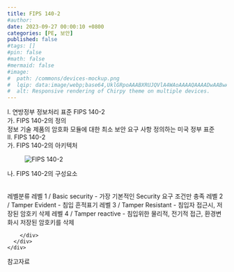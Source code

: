 ```yaml
---
title: FIPS 140-2
#author: 
date: 2023-09-27 00:00:10 +0800
categories: [PE, 보안]
published: false
#tags: []
#pin: false
#math: false
#mermaid: false
#image:
#  path: /commons/devices-mockup.png
#  lqip: data:image/webp;base64,UklGRpoAAABXRUJQVlA4WAoAAAAQAAAADwAABwAAQUxQSDIAAAARL0AmbZurmr57yyIiqE8oiG0bejIYEQTgqiDA9vqnsUSI6H+oAERp2HZ65qP/VIAWAFZQOCBCAAAA8AEAnQEqEAAIAAVAfCWkAALp8sF8rgRgAP7o9FDvMCkMde9PK7euH5M1m6VWoDXf2FkP3BqV0ZYbO6NA/VFIAAAA
#  alt: Responsive rendering of Chirpy theme on multiple devices.
---
```


<div class="post-wrap">
  <div class="para">
    <div class="para-title">
      I. 연방정부 정보처리 표준 FIPS 140-2
    </div>
    <div class="para-cntnt">
      <div class="para">
        <div class="para-title">
          가. FIPS 140-2의 정의
        </div>
        <div class="para-cntnt">
            정보 기술 제품의 암호화 모듈에 대한 최소 보안 요구 사항 정의하는 미국 정부 표준
        </div>
      </div>
    </div>
  </div>
  
  <div class="para">
    <div class="para-title">
      II. FIPS 140-2
    </div>
    <div class="para-cntnt">
      <div class="para">
        <div class="para-title">
          가. FIPS 140-2의 아키텍처
        </div>
        <div class="para-cntnt">
          <figure class="post-figure">
            <img src="/assets/img/posts/FIPS-140-2.png" alt="FIPS 140-2">
<!--            <figcaption>Source: Unveiling the Metaverse: Exploring Emerging Trends, Multifaceted Perspectives, and Future Challenges</figcaption>-->
          </figure>
        </div>
      </div>
      <div class="para">
        <div class="para-title">
          나. FIPS 140-2의 구성요소
        </div>
        <div class="para-cntnt">
          <table class="post-table">
          </table>
          레벨분류
  레벨 1 / Basic security - 가장 기본적인 Security 요구 조건만 충족
  레벨 2 / Tamper Evident - 침입 흔적표기
  레벨 3 / Tamper Resistant - 침입자 접근시, 저장된 암호키 삭제
  레벨 4 / Tamper reactive - 침입위한 물리적, 전기적 접근, 환경변화시 저장된 암호키를 삭제

        </div>
      </div>
    </div>
  </div>

  <div class="refr-wrap">
    <div class="refr-title">
        참고자료
    </div>
    <ol class="refr-list">
    <!--    <li>(나현식, 최대선) <a target="_blank" href="https://scienceon.kisti.re.kr/commons/util/originalView.do?cn=JAKO202225948430499&oCn=JAKO202225948430499&dbt=JAKO&journal=NJOU00291864">메타버스 보안 위협 요소 및 대응 방안 검토</a></li>-->
    <!--    <li>(M. Uddin, S. Manickam, H. Ullah, M. Obaidat and A. Dandoush) <a target="_blank" href="https://ieeexplore.ieee.org/abstract/document/10138386">Unveiling the Metaverse: Exploring Emerging Trends, Multifaceted Perspectives, and Future Challenges</a></li>-->
    </ol>
  </div>
</div>
